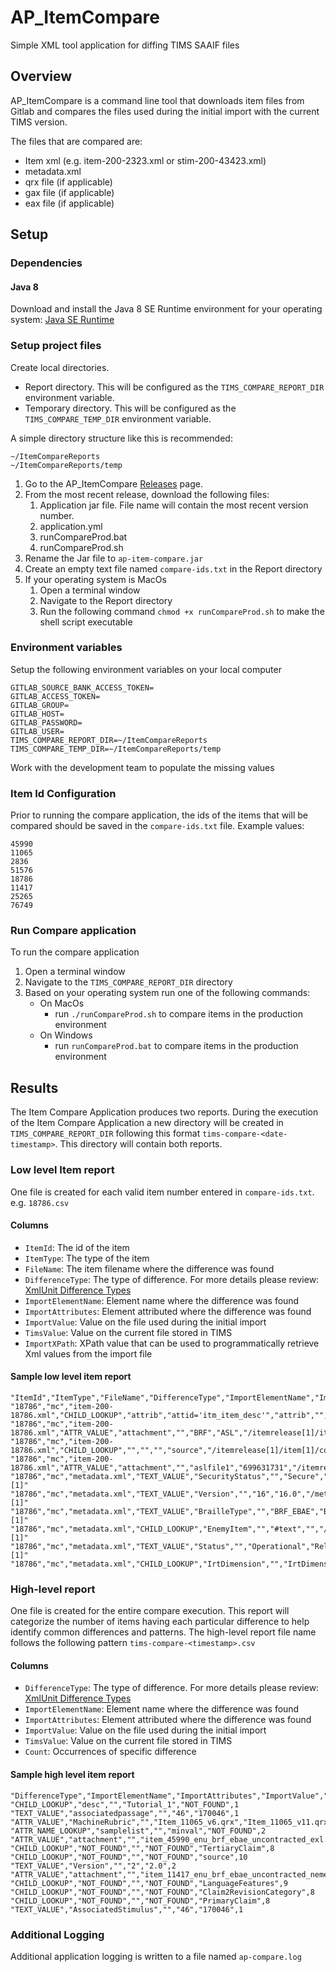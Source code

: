 # AP_ItemCompare
Simple XML tool application for diffing TIMS SAAIF files

## Overview
AP_ItemCompare is a command line tool that downloads item files from Gitlab and compares the files used during the initial import with the current TIMS version.

The files that are compared are:
* Item xml (e.g. item-200-2323.xml or stim-200-43423.xml)
* metadata.xml
* qrx file (if applicable)
* gax file (if applicable)
* eax file (if applicable)


## Setup

### Dependencies

#### Java 8
Download and install the Java 8 SE Runtime environment for your operating system:
 [Java SE Runtime](https://www.oracle.com/technetwork/java/javase/downloads/jre8-downloads-2133155.html)

### Setup project files
Create local directories. 
   * Report directory. This will be configured as the `TIMS_COMPARE_REPORT_DIR` environment variable.
   * Temporary directory. This will be configured as the `TIMS_COMPARE_TEMP_DIR` environment variable.

A simple directory structure like this is recommended:
   ```
   ~/ItemCompareReports
   ~/ItemCompareReports/temp
   ```
1. Go to the AP_ItemCompare [Releases](https://github.com/SmarterApp/AP_ItemCompare/releases) page.
1. From the most recent release, download the following files:
   1. Application jar file. File name will contain the most recent version number.
   1. application.yml
   1. runCompareProd.bat
   1. runCompareProd.sh
1. Rename the Jar file to `ap-item-compare.jar`
1. Create an empty text file named `compare-ids.txt` in the Report directory
1. If your operating system is MacOs 
   1. Open a terminal window
   1. Navigate to the Report directory
   1. Run the following command `chmod +x runCompareProd.sh` to make the shell script executable

### Environment variables
Setup the following environment variables on your local computer

```
GITLAB_SOURCE_BANK_ACCESS_TOKEN=
GITLAB_ACCESS_TOKEN=
GITLAB_GROUP=
GITLAB_HOST=
GITLAB_PASSWORD=
GITLAB_USER=
TIMS_COMPARE_REPORT_DIR=~/ItemCompareReports
TIMS_COMPARE_TEMP_DIR=~/ItemCompareReports/temp
```

Work with the development team to populate the missing values

### Item Id Configuration
Prior to running the compare application, the ids of the items that will be compared should be saved in the `compare-ids.txt` file. Example values:

```
45990
11065
2836
51576
18786
11417
25265
76749
 ```
 
 ### Run Compare application
 To run the compare application
 1. Open a terminal window
 1. Navigate to the `TIMS_COMPARE_REPORT_DIR` directory
 1. Based on your operating system run one of the following commands:
    * On MacOs
      * run `./runCompareProd.sh` to compare items in the production environment
    * On Windows
      * run `runCompareProd.bat` to compare items in the production environment
   
## Results
The Item Compare Application produces two reports. During the execution of the Item Compare Application a new directory will be created in `TIMS_COMPARE_REPORT_DIR` following this format `tims-compare-<date-timestamp>`. 
This directory will contain both reports.  

### Low level Item report
One file is created for each valid item number entered in `compare-ids.txt`. e.g. `18786.csv`

#### Columns
* `ItemId`: The id of the item
* `ItemType`: The type of the item
* `FileName`: The item filename where the difference was found 
* `DifferenceType`: The type of difference. For more details please review: [XmlUnit Difference Types](docs/difference-types.md)
* `ImportElementName`: Element name where the difference was found
* `ImportAttributes`: Element attributed where the difference was found
* `ImportValue`: Value on the file used during the initial import
* `TimsValue`: Value on the current file stored in TIMS
* `ImportXPath`: XPath value that can be used to programmatically retrieve Xml values from the import file

#### Sample low level item report 
```csv
"ItemId","ItemType","FileName","DifferenceType","ImportElementName","ImportAttributes","ImportValue","TimsValue","ImportXPath"
"18786","mc","item-200-18786.xml","CHILD_LOOKUP","attrib","attid='itm_item_desc'","attrib","","/itemrelease[1]/item[1]/attriblist[1]/attrib[3]"
"18786","mc","item-200-18786.xml","ATTR_VALUE","attachment","","BRF","ASL","/itemrelease[1]/item[1]/content[1]/attachmentlist[1]/attachment[1]/@type"
"18786","mc","item-200-18786.xml","CHILD_LOOKUP","","","","source","/itemrelease[1]/item[1]/content[1]/attachmentlist[1]/attachment[1]"
"18786","mc","item-200-18786.xml","ATTR_VALUE","attachment","","aslfile1","699631731","/itemrelease[1]/item[1]/content[1]/attachmentlist[1]/attachment[3]/@id"
"18786","mc","metadata.xml","TEXT_VALUE","SecurityStatus","","Secure","secure","/metadata[1]/smarterAppMetadata[1]/SecurityStatus[1]/text()[1]"
"18786","mc","metadata.xml","TEXT_VALUE","Version","","16","16.0","/metadata[1]/smarterAppMetadata[1]/Version[1]/text()[1]"
"18786","mc","metadata.xml","TEXT_VALUE","BrailleType","","BRF_EBAE","BRF","/metadata[1]/smarterAppMetadata[1]/BrailleType[1]/text()[1]"
"18786","mc","metadata.xml","CHILD_LOOKUP","EnemyItem","","#text","","/metadata[1]/smarterAppMetadata[1]/EnemyItem[1]/text()[1]"
"18786","mc","metadata.xml","TEXT_VALUE","Status","","Operational","Released","/metadata[1]/smarterAppMetadata[1]/Status[1]/text()[1]"
"18786","mc","metadata.xml","CHILD_LOOKUP","IrtDimension","","IrtDimension","","/metadata[1]/smarterAppMetadata[1]/IrtDimension[1]"
```

### High-level report
One file is created for the entire compare execution. This report will categorize the number of items having each particular difference to help identify common differences and patterns. 
The high-level report file name follows the following pattern `tims-compare-<timestamp>.csv`

#### Columns
* `DifferenceType`: The type of difference. For more details please review: [XmlUnit Difference Types](docs/difference-types.md)
* `ImportElementName`: Element name where the difference was found
* `ImportAttributes`: Element attributed where the difference was found
* `ImportValue`: Value on the file used during the initial import
* `TimsValue`: Value on the current file stored in TIMS
* `Count`: Occurrences of specific difference

#### Sample high level item report 
```csv
"DifferenceType","ImportElementName","ImportAttributes","ImportValue","TimsValue","Count"
"CHILD_LOOKUP","desc","","Tutorial_1","NOT_FOUND",1
"TEXT_VALUE","associatedpassage","","46","170046",1
"ATTR_VALUE","MachineRubric","","Item_11065_v6.qrx","Item_11065_v11.qrx",1
"ATTR_NAME_LOOKUP","samplelist","","minval","NOT_FOUND",2
"ATTR_VALUE","attachment","","item_45990_enu_brf_ebae_uncontracted_exl.brf","item_45990_enu_exl.brf",1
"CHILD_LOOKUP","NOT_FOUND","","NOT_FOUND","TertiaryClaim",8
"CHILD_LOOKUP","NOT_FOUND","","NOT_FOUND","source",10
"TEXT_VALUE","Version","","2","2.0",2
"ATTR_VALUE","attachment","","item_11417_enu_brf_ebae_uncontracted_nemeth_exn.brf","item_11417_enu_ecn.brf",1
"CHILD_LOOKUP","NOT_FOUND","","NOT_FOUND","LanguageFeatures",9
"CHILD_LOOKUP","NOT_FOUND","","NOT_FOUND","Claim2RevisionCategory",8
"CHILD_LOOKUP","NOT_FOUND","","NOT_FOUND","PrimaryClaim",8
"TEXT_VALUE","AssociatedStimulus","","46","170046",1
```
### Additional Logging
Additional application logging is written to a file named `ap-compare.log`
